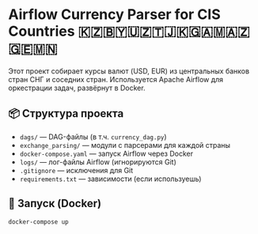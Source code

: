 # Airflow Currency Parser for CIS Countries 🇰🇿🇧🇾🇺🇿🇹🇯🇰🇬🇦🇲🇦🇿🇬🇪🇲🇳

Этот проект собирает курсы валют (USD, EUR) из центральных банков стран СНГ и соседних стран. Используется Apache Airflow для оркестрации задач, развёрнут в Docker.

## 📦 Структура проекта

- `dags/` — DAG-файлы (в т.ч. `currency_dag.py`)
- `exchange_parsing/` — модули с парсерами для каждой страны
- `docker-compose.yaml` — запуск Airflow через Docker
- `logs/` — лог-файлы Airflow (игнорируются Git)
- `.gitignore` — исключения для Git
- `requirements.txt` — зависимости (если используешь)

## 🚀 Запуск (Docker)

```bash
docker-compose up
